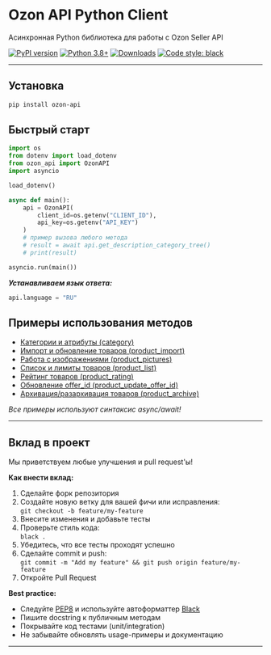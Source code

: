# Ozon API Python Client

Асинхронная Python библиотека для работы с Ozon Seller API

[![PyPI version](https://img.shields.io/pypi/v/ozon-api)](https://pypi.org/project/ozon-api/) [![Python 3.8+](https://img.shields.io/badge/python-3.8+-blue.svg)](https://www.python.org/downloads/) [![Downloads](https://img.shields.io/pypi/dm/ozon-api)](https://pypi.org/project/ozon-api/) [![Code style: black](https://img.shields.io/badge/code%20style-black-000000.svg)](https://github.com/psf/black)

---

## Установка
```bash
pip install ozon-api
```

## Быстрый старт
```python
import os
from dotenv import load_dotenv
from ozon_api import OzonAPI
import asyncio

load_dotenv()

async def main():
    api = OzonAPI(
        client_id=os.getenv("CLIENT_ID"),
        api_key=os.getenv("API_KEY")
    )
    # пример вызова любого метода
    # result = await api.get_description_category_tree()
    # print(result)

asyncio.run(main())
```

_**Устанавливаем язык ответа:**_
```python
api.language = "RU"
```

## Примеры использования методов
- [Категории и атрибуты (category)](docs/category_usage.md)
- [Импорт и обновление товаров (product_import)](docs/product_import_usage.md)
- [Работа с изображениями (product_pictures)](docs/product_pictures_usage.md)
- [Список и лимиты товаров (product_list)](docs/product_list_usage.md)
- [Рейтинг товаров (product_rating)](docs/product_rating_usage.md)
- [Обновление offer_id (product_update_offer_id)](docs/product_update_offer_id_usage.md)
- [Архивация/разархивация товаров (product_archive)](docs/product_archive_usage.md)

_Все примеры используют синтаксис async/await!_

---

## Вклад в проект

Мы приветствуем любые улучшения и pull request'ы!

**Как внести вклад:**
1. Сделайте форк репозитория
2. Создайте новую ветку для вашей фичи или исправления:  
   `git checkout -b feature/my-feature`
3. Внесите изменения и добавьте тесты
4. Проверьте стиль кода:  
   `black .`
5. Убедитесь, что все тесты проходят успешно
6. Сделайте commit и push:  
   `git commit -m "Add my feature" && git push origin feature/my-feature`
7. Откройте Pull Request

**Best practice:**
- Следуйте [PEP8](https://peps.python.org/pep-0008/) и используйте автоформаттер [Black](https://github.com/psf/black)
- Пишите docstring к публичным методам
- Покрывайте код тестами (unit/integration)
- Не забывайте обновлять usage-примеры и документацию

---
